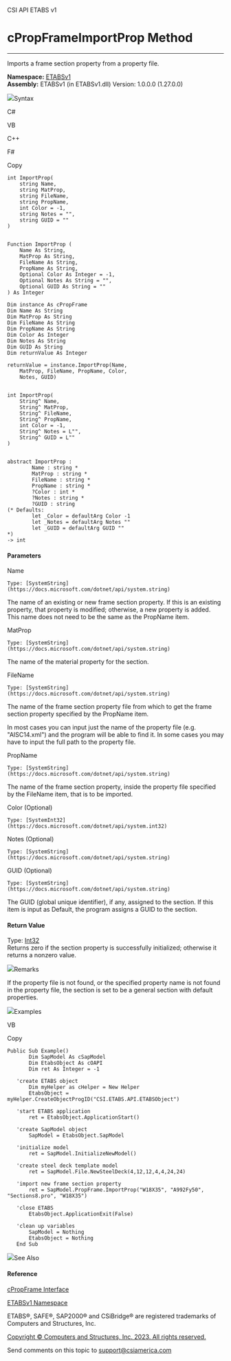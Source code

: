 ﻿

CSI API ETABS v1

# cPropFrameImportProp Method  
  
---  
  
Imports a frame section property from a property file.

**Namespace:** [ETABSv1](2780f1b8-2033-5289-2298-1cdb2a7508d9.htm)  
**Assembly:** ETABSv1 (in ETABSv1.dll) Version: 1.0.0.0 (1.27.0.0)

![](../icons/SectionExpanded.png)Syntax

C#

VB

C++

F#

Copy

    
    
    int ImportProp(
    	string Name,
    	string MatProp,
    	string FileName,
    	string PropName,
    	int Color = -1,
    	string Notes = "",
    	string GUID = ""
    )
    
    
    Function ImportProp ( 
    	Name As String,
    	MatProp As String,
    	FileName As String,
    	PropName As String,
    	Optional Color As Integer = -1,
    	Optional Notes As String = "",
    	Optional GUID As String = ""
    ) As Integer
    
    Dim instance As cPropFrame
    Dim Name As String
    Dim MatProp As String
    Dim FileName As String
    Dim PropName As String
    Dim Color As Integer
    Dim Notes As String
    Dim GUID As String
    Dim returnValue As Integer
    
    returnValue = instance.ImportProp(Name, 
    	MatProp, FileName, PropName, Color, 
    	Notes, GUID)
    
    
    int ImportProp(
    	String^ Name, 
    	String^ MatProp, 
    	String^ FileName, 
    	String^ PropName, 
    	int Color = -1, 
    	String^ Notes = L"", 
    	String^ GUID = L""
    )
    
    
    abstract ImportProp : 
            Name : string * 
            MatProp : string * 
            FileName : string * 
            PropName : string * 
            ?Color : int * 
            ?Notes : string * 
            ?GUID : string 
    (* Defaults:
            let _Color = defaultArg Color -1
            let _Notes = defaultArg Notes ""
            let _GUID = defaultArg GUID ""
    *)
    -> int 
    

#### Parameters

Name

    Type: [SystemString](https://docs.microsoft.com/dotnet/api/system.string)  
The name of an existing or new frame section property. If this is an existing
property, that property is modified; otherwise, a new property is added. This
name does not need to be the same as the PropName item.

MatProp

    Type: [SystemString](https://docs.microsoft.com/dotnet/api/system.string)  
The name of the material property for the section.

FileName

    Type: [SystemString](https://docs.microsoft.com/dotnet/api/system.string)  
The name of the frame section property file from which to get the frame
section property specified by the PropName item.

In most cases you can input just the name of the property file (e.g.
"AISC14.xml") and the program will be able to find it. In some cases you may
have to input the full path to the property file.

PropName

    Type: [SystemString](https://docs.microsoft.com/dotnet/api/system.string)  
The name of the frame section property, inside the property file specified by
the FileName item, that is to be imported.

Color (Optional)

    Type: [SystemInt32](https://docs.microsoft.com/dotnet/api/system.int32)  

Notes (Optional)

    Type: [SystemString](https://docs.microsoft.com/dotnet/api/system.string)  

GUID (Optional)

    Type: [SystemString](https://docs.microsoft.com/dotnet/api/system.string)  
The GUID (global unique identifier), if any, assigned to the section. If this
item is input as Default, the program assigns a GUID to the section.

#### Return Value

Type: [Int32](https://docs.microsoft.com/dotnet/api/system.int32)  
Returns zero if the section property is successfully initialized; otherwise it
returns a nonzero value.

![](../icons/SectionExpanded.png)Remarks

If the property file is not found, or the specified property name is not found
in the property file, the section is set to be a general section with default
properties.

![](../icons/SectionExpanded.png)Examples

VB

Copy

    
    
    Public Sub Example()
           Dim SapModel As cSapModel
           Dim EtabsObject As cOAPI
           Dim ret As Integer = -1
    
       'create ETABS object
           Dim myHelper as cHelper = New Helper
           EtabsObject = myHelper.CreateObjectProgID("CSI.ETABS.API.ETABSObject")
    
       'start ETABS application
           ret = EtabsObject.ApplicationStart()
    
       'create SapModel object
           SapModel = EtabsObject.SapModel
    
       'initialize model
           ret = SapModel.InitializeNewModel()
    
       'create steel deck template model
           ret = SapModel.File.NewSteelDeck(4,12,12,4,4,24,24)
    
       'import new frame section property
           ret = SapModel.PropFrame.ImportProp("W18X35", "A992Fy50", "Sections8.pro", "W18X35")
    
       'close ETABS
           EtabsObject.ApplicationExit(False)
    
       'clean up variables
           SapModel = Nothing
           EtabsObject = Nothing
       End Sub

![](../icons/SectionExpanded.png)See Also

#### Reference

[cPropFrame Interface](818573fe-2b13-6183-8dc9-0cf3e8e02c7a.htm)

[ETABSv1 Namespace](2780f1b8-2033-5289-2298-1cdb2a7508d9.htm)

ETABS®, SAFE®, SAP2000® and CSiBridge® are registered trademarks of Computers
and Structures, Inc.  

[Copyright © Computers and Structures, Inc. 2023. All rights
reserved.](http://www.csiamerica.com)

Send comments on this topic to
[support@csiamerica.com](mailto:support%40csiamerica.com?Subject=CSI%20API%20ETABS%20v1)

